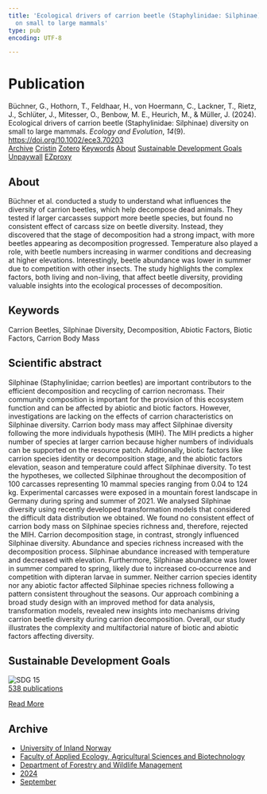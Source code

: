 ```yaml
---
title: 'Ecological drivers of carrion beetle (Staphylinidae: Silphinae) diversity
  on small to large mammals'
type: pub
encoding: UTF-8

---
```

<h1>Publication</h1>
<article id="csl-bib-container-6PJL6HCY" class="csl-bib-container">
  <div class="csl-bib-body"> <div class="csl-entry">Büchner, G., Hothorn, T., Feldhaar, H., von Hoermann, C., Lackner, T., Rietz, J., Schlüter, J., Mitesser, O., Benbow, M. E., Heurich, M., &#38; Müller, J. (2024). Ecological drivers of carrion beetle (Staphylinidae: Silphinae) diversity on small to large mammals. <i>Ecology and Evolution</i>, <i>14</i>(9). <a href="https://doi.org/10.1002/ece3.70203">https://doi.org/10.1002/ece3.70203</a></div> </div>
  <div class="csl-bib-buttons">
    <a href="#taxonomy-article-6PJL6HCY" alt="archive" class="csl-bib-button">Archive</a>
    <a href="https://app.cristin.no/results/show.jsf?id=2296925" alt="Cristin" class="csl-bib-button">Cristin</a>
    <a href="http://zotero.org/groups/5881554/items/6PJL6HCY" alt="Zotero" class="csl-bib-button">Zotero</a>
    <a href="#keywords-article-6PJL6HCY" alt="keywords" class="csl-bib-button">Keywords</a>
    <a href="#about-article-6PJL6HCY" alt="about_pub" class="csl-bib-button">About</a>
    <a href="#sdg-article-6PJL6HCY" alt="sdg" class="csl-bib-button">Sustainable Development Goals</a>
    <a href="https://doi.org/10.1002/ece3.70203" alt="Unpaywall" class="csl-bib-button">Unpaywall</a>
    <a href="https://doi.org/10.1002/ece3.70203" alt="EZproxy" class="csl-bib-button">EZproxy</a>
  </div>
  <div id="csl-bib-meta-container-6PJL6HCY"></div>
</article>
<div id="csl-bib-meta-6PJL6HCY" class="csl-bib-meta">
  <article id="about-article-6PJL6HCY" class="about_pub-article">
    <h1>About</h1>
    Büchner et al. conducted a study to understand what influences the diversity of carrion beetles, which help decompose dead animals. They tested if larger carcasses support more beetle species, but found no consistent effect of carcass size on beetle diversity. Instead, they discovered that the stage of decomposition had a strong impact, with more beetles appearing as decomposition progressed. Temperature also played a role, with beetle numbers increasing in warmer conditions and decreasing at higher elevations. Interestingly, beetle abundance was lower in summer due to competition with other insects. The study highlights the complex factors, both living and non-living, that affect beetle diversity, providing valuable insights into the ecological processes of decomposition.
  </article>
  <article id="keywords-article-6PJL6HCY" class="keywords-article">
    <h1>Keywords</h1>
    Carrion Beetles, Silphinae Diversity, Decomposition, Abiotic Factors, Biotic Factors, Carrion Body Mass
  </article>
  <article id="abstract-article-6PJL6HCY" class="abstract-article">
    <h1>Scientific abstract</h1>
    Silphinae (Staphylinidae; carrion beetles) are important contributors to the efficient decomposition and recycling of carrion necromass. Their community composition is important for the provision of this ecosystem function and can be affected by abiotic and biotic factors. However, investigations are lacking on the effects of carrion characteristics on Silphinae diversity. Carrion body mass may affect Silphinae diversity following the more individuals hypothesis (MIH). The MIH predicts a higher number of species at larger carrion because higher numbers of individuals can be supported on the resource patch. Additionally, biotic factors like carrion species identity or decomposition stage, and the abiotic factors elevation, season and temperature could affect Silphinae diversity. To test the hypotheses, we collected Silphinae throughout the decomposition of 100 carcasses representing 10 mammal species ranging from 0.04 to 124 kg. Experimental carcasses were exposed in a mountain forest landscape in Germany during spring and summer of 2021. We analysed Silphinae diversity using recently developed transformation models that considered the difficult data distribution we obtained. We found no consistent effect of carrion body mass on Silphinae species richness and, therefore, rejected the MIH. Carrion decomposition stage, in contrast, strongly influenced Silphinae diversity. Abundance and species richness increased with the decomposition process. Silphinae abundance increased with temperature and decreased with elevation. Furthermore, Silphinae abundance was lower in summer compared to spring, likely due to increased co‐occurrence and competition with dipteran larvae in summer. Neither carrion species identity nor any abiotic factor affected Silphinae species richness following a pattern consistent throughout the seasons. Our approach combining a broad study design with an improved method for data analysis, transformation models, revealed new insights into mechanisms driving carrion beetle diversity during carrion decomposition. Overall, our study illustrates the complexity and multifactorial nature of biotic and abiotic factors affecting diversity.
  </article>
  <article id="sdg-article-6PJL6HCY" class="sdg-article">
    <h1>Sustainable Development Goals</h1>
    <div class="sdg-container"><div id="sdg15" class="sdg">
        <img src="{{< params subfolder >}}images/sdg/sdg15_en.png" class="image" alt="SDG 15">
        <div class="sdg-overlay">
          <a href="/en/archive/?key=?sdg=15#archive" class="sdg-publication-count"><span>538</span> publications</a>
          <p><a href="https://sdgs.un.org/goals/goal15" class="sdg-read-more">Read More</a></p>
        </div>
      </div></div>
  </article>
  <article id="taxonomy-article-6PJL6HCY" class="taxonomy-article">
    <h1>Archive</h1>
    <ul>
      <li>
        <a href="/en/archive/?key=3DCRN523">University of Inland Norway</a>
      </li>
      <li>
        <a href="/en/archive/?key=T77LXH6D">Faculty of Applied Ecology, Agricultural Sciences and Biotechnology</a>
      </li>
      <li>
        <a href="/en/archive/?key=7TRARPE3">Department of Forestry and Wildlife Management</a>
      </li>
      <li>
        <a href="/en/archive/?key=A4XX8HDP">2024</a>
      </li>
      <li>
        <a href="/en/archive/?key=9KU2PNPH">September</a>
      </li>
    </ul>
  </article>
</div>
